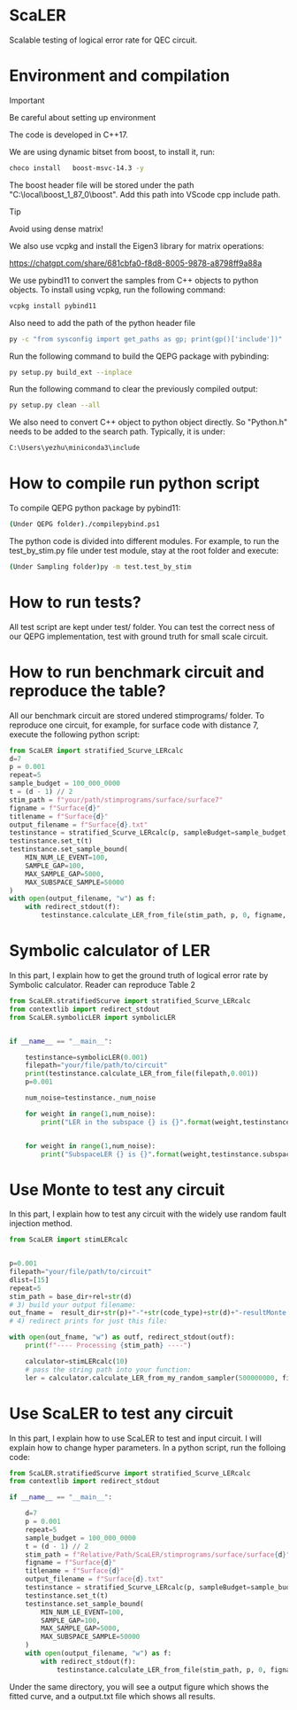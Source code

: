 # ScaLER

Scalable testing of logical error rate for QEC circuit. 



# Environment and compilation


> [!IMPORTANT]
> Be careful about setting up environment

The code is developed in C++17. 


We are using dynamic bitset from boost, to install it, run:

```bash
choco install   boost-msvc-14.3 -y
```

The boost header file will be stored under the path "C:\local\boost_1_87_0\boost". Add this path into VScode cpp include path. 



> [!TIP]
> Avoid using dense matrix!


We also use vcpkg and install the Eigen3 library for matrix operations:


https://chatgpt.com/share/681cbfa0-f8d8-8005-9878-a8798ff9a88a



We use pybind11 to convert the samples from C++ objects to python objects. To install using vcpkg, run the following command:

```bash
vcpkg install pybind11
```

Also need to add the path of the python header file

```bash
py -c "from sysconfig import get_paths as gp; print(gp()['include'])"
```

Run the following command to build the QEPG package with pybinding:

```bash
py setup.py build_ext --inplace
```

Run the following command to clear the previously compiled output:

```bash
py setup.py clean --all    
```


We also need to convert C++ object to python object directly. So "Python.h" needs to be added to the search path. Typically, it is under:


```bash
C:\Users\yezhu\miniconda3\include
```


# How to compile run python script


To compile QEPG python package by pybind11:

```bash
(Under QEPG folder)./compilepybind.ps1
```

The python code is divided into different modules. For example, to run the test_by_stim.py file under test module, stay at the root folder and execute:

```bash
(Under Sampling folder)py -m test.test_by_stim   
```

# How to run tests?


All test script are kept under test/ folder. You can test the correct ness of our QEPG implementation, test with ground truth for small scale circuit. 





# How to run benchmark circuit and reproduce the table?

All our benchmark circuit are stored undered stimprograms/ folder. To reproduce one circuit, for example, for surface code with distance 7, execute the following python script:



```python
from ScaLER import stratified_Scurve_LERcalc
d=7
p = 0.001
repeat=5
sample_budget = 100_000_0000
t = (d - 1) // 2
stim_path = f"your/path/stimprograms/surface/surface7"
figname = f"Surface{d}"
titlename = f"Surface{d}"
output_filename = f"Surface{d}.txt"
testinstance = stratified_Scurve_LERcalc(p, sampleBudget=sample_budget, k_range=5, num_subspace=6, beta=4)
testinstance.set_t(t)
testinstance.set_sample_bound(
    MIN_NUM_LE_EVENT=100,
    SAMPLE_GAP=100,
    MAX_SAMPLE_GAP=5000,
    MAX_SUBSPACE_SAMPLE=50000
)
with open(output_filename, "w") as f:
    with redirect_stdout(f):
        testinstance.calculate_LER_from_file(stim_path, p, 0, figname, titlename, repeat)
```



# Symbolic calculator of LER

In this part, I explain how to get the ground truth of logical error rate by Symbolic calculator. Reader can reproduce Table 2



```python
from ScaLER.stratifiedScurve import stratified_Scurve_LERcalc
from contextlib import redirect_stdout
from ScaLER.symbolicLER import symbolicLER


if __name__ == "__main__":

    testinstance=symbolicLER(0.001)
    filepath="your/file/path/to/circuit"
    print(testinstance.calculate_LER_from_file(filepath,0.001))
    p=0.001

    num_noise=testinstance._num_noise

    for weight in range(1,num_noise):
        print("LER in the subspace {} is {}".format(weight,testinstance.evaluate_LER_subspace(p,weight)))        


    for weight in range(1,num_noise):
        print("SubspaceLER {} is {}".format(weight,testinstance.subspace_LER(weight)))     
```




# Use Monte to test any circuit

In this part, I explain how to test any circuit with the widely use random fault injection method.



```python
from ScaLER import stimLERcalc


p=0.001
filepath="your/file/path/to/circuit"
dlist=[15]
repeat=5
stim_path = base_dir+rel+str(d)
# 3) build your output filename:
out_fname =  result_dir+str(p)+"-"+str(code_type)+str(d)+"-resultMonte.txt"     # e.g. "surface3-result.txt"
# 4) redirect prints for just this file:

with open(out_fname, "w") as outf, redirect_stdout(outf):
    print(f"---- Processing {stim_path} ----")

    calculator=stimLERcalc(10)
    # pass the string path into your function:
    ler = calculator.calculate_LER_from_my_random_sampler(500000000, filepath, p,repeat)
```




# Use ScaLER to test any circuit

In this part, I explain how to use ScaLER to test and input circuit. I will explain how to change hyper parameters. In a python script, run the folloing code:


```python
from ScaLER.stratifiedScurve import stratified_Scurve_LERcalc
from contextlib import redirect_stdout

if __name__ == "__main__":

    d=7
    p = 0.001
    repeat=5
    sample_budget = 100_000_0000
    t = (d - 1) // 2
    stim_path = f"Relative/Path/ScaLER/stimprograms/surface/surface{d}"
    figname = f"Surface{d}"
    titlename = f"Surface{d}"
    output_filename = f"Surface{d}.txt"
    testinstance = stratified_Scurve_LERcalc(p, sampleBudget=sample_budget, k_range=5, num_subspace=6, beta=4)
    testinstance.set_t(t)
    testinstance.set_sample_bound(
        MIN_NUM_LE_EVENT=100,
        SAMPLE_GAP=100,
        MAX_SAMPLE_GAP=5000,
        MAX_SUBSPACE_SAMPLE=50000
    )
    with open(output_filename, "w") as f:
        with redirect_stdout(f):
            testinstance.calculate_LER_from_file(stim_path, p, 0, figname, titlename, repeat)
```

Under the same directory, you will see a output figure which shows the fitted curve, and a output.txt file which shows all results. 







